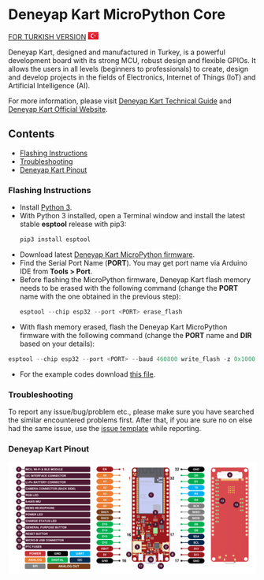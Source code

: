 # Deneyap Kart MicroPython Core 
[FOR TURKISH VERSION](docs/others/README_tr.md) ![trflag](docs/others/tr.png)

Deneyap Kart, designed and manufactured in Turkey, is a powerful development board with its strong MCU, robust design and flexible GPIOs. It allows the users in all levels (beginners to professionals) to create, design and develop projects in the fields of Electronics, Internet of Things (IoT) and Artificial Intelligence (AI). 

For more information, please visit [Deneyap Kart Technical Guide](https://docs.deneyapkart.org/#deneyap-kart) and [Deneyap Kart Official Website](https://deneyapkart.org).

## Contents
- [Flashing Instructions](#flashing-instructions)
- [Troubleshooting](#troubleshooting)
- [Deneyap Kart Pinout](#deneyap-kart-pinout)

### Flashing Instructions
- Install [Python 3](https://www.python.org/downloads/).
- With Python 3 installed, open a Terminal window and install the latest stable **esptool** release with pip3:
  ```python
  pip3 install esptool
  ```
- Download latest [Deneyap Kart MicroPython firmware](https://github.com/deneyapkart/deneyapkart-micropython-core/releases/download/1.0.0/deneyapkart_micropython_v1.0.0.bin).
- Find the Serial Port Name (**PORT**). You may get port name via Arduino IDE from **Tools > Port**.
- Before flashing the MicroPython firmware, Deneyap Kart flash memory needs to be erased with the following command (change the **PORT** name with the one obtained in the previous step):
  ```python
  esptool --chip esp32 --port <PORT> erase_flash
  ```
- With flash memory erased, flash the Deneyap Kart MicroPython firmware with the following command (change the **PORT** name and **DIR** based on your details):
```python
esptool --chip esp32 --port <PORT> --baud 460800 write_flash -z 0x1000 <DIR (Deneyap Kart MicroPython firmware path)>
```
- For the example codes download [this file](https://github.com/deneyapkart/deneyapkart-micropython-core/releases/download/1.0.0/micropython_examples.rar).

### Troubleshooting
To report any issue/bug/problem etc., please make sure you have searched the similar encountered problems first. After that, if you are sure no on else had the same issue, use the [issue template](.github/ISSUE_TEMPLATE/bug_report.md) while reporting.  

### Deneyap Kart Pinout
![PinoutENG](docs/others/DeneyapKartPinoutENG_mpv1.0.png)